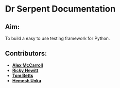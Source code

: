 # Dr Serpent Documentation

## Aim:
To build a easy to use testing framework for Python.

## Contributors:
* **[Alex McCarroll](https://github.com/AlexMcCarroll)**
* **[Ricky Hewitt](https://github.com/rewitt94)**
* **[Tom Betts](https://github.com/T-Betts)**
* **[Hemesh Unka](https://github.com/Hemesh-Unka)**
